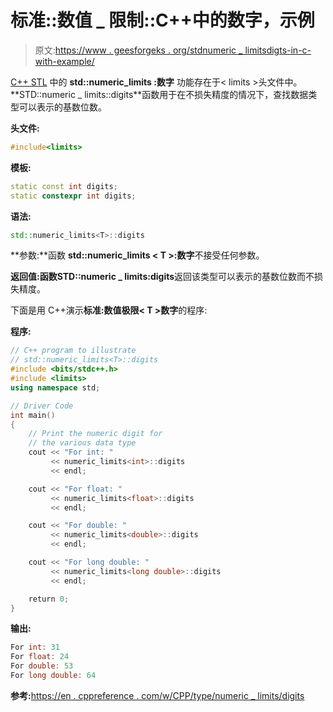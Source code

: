 # 标准::数值 _ 限制::C++中的数字，示例

> 原文:[https://www . geesforgeks . org/stdnumeric _ limitsdigts-in-c-with-example/](https://www.geeksforgeeks.org/stdnumeric_limitsdigits-in-c-with-example/)

[C++ STL](https://www.geeksforgeeks.org/the-c-standard-template-library-stl/) 中的 **std::numeric_limits <t>:数字</t>** 功能存在于< limits >头文件中。**STD::numeric _ limits<t>::digits</t>**函数用于在不损失精度的情况下，查找数据类型可以表示的基数位数。

**头文件:**

```cpp
#include<limits>

```

**模板:**

```cpp
static const int digits;
static constexpr int digits;

```

**语法:**

```cpp
std::numeric_limits<T>::digits

```

**参数:**函数 **std::numeric_limits < T >:数字**不接受任何参数。

**返回值:**函数**STD::numeric _ limits<T>:digits**返回该类型可以表示的基数位数而不损失精度。

下面是用 C++演示**标准:数值极限< T >数字**的程序:

**程序:**

```cpp
// C++ program to illustrate
// std::numeric_limits<T>::digits
#include <bits/stdc++.h>
#include <limits>
using namespace std;

// Driver Code
int main()
{
    // Print the numeric digit for
    // the various data type
    cout << "For int: "
         << numeric_limits<int>::digits
         << endl;

    cout << "For float: "
         << numeric_limits<float>::digits
         << endl;

    cout << "For double: "
         << numeric_limits<double>::digits
         << endl;

    cout << "For long double: "
         << numeric_limits<long double>::digits
         << endl;

    return 0;
}
```

**输出:**

```cpp
For int: 31
For float: 24
For double: 53
For long double: 64

```

**参考:**[https://en . cppreference . com/w/CPP/type/numeric _ limits/digits](https://en.cppreference.com/w/cpp/types/numeric_limits/digits)